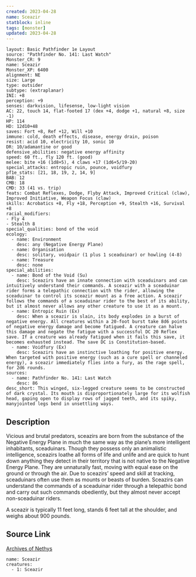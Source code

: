 ```yaml
---
created: 2023-04-28
name: Sceazir
statblock: inline
tags: [monster]
updated: 2023-04-28
---
```

```statblock
layout: Basic Pathfinder 1e Layout
source: "Pathfinder No. 141: Last Watch"
Monster_CR: 9
name: Sceazir
Monster_XP: 6400
alignment: NE
size: Large
type: outsider
subtype: (extraplanar)
INI: +8
perception: +9
senses: darkvision, lifesense, low-light vision
AC: 22, touch 14, flat-footed 17 (dex +4, dodge +1, natural +8, size -1)
HP: 114
HD: 12d10+48
saves: Fort +8, Ref +12, Will +10
immune: cold, death effects, disease, energy drain, poison
resist: acid 10, electricity 10, sonic 10
DR: 10/adamantine or good
defensive_abilities: negative energy affinity
speed: 60 ft., fly 120 ft. (good)
melee: bite +16 (1d8+5), 4 claws +17 (1d6+5/19-20)
special_attacks: entropic ruin, pounce, voidfury
pf1e_stats: [21, 18, 19, 2, 14, 9]
BAB: 12
CMB: 18
CMD: 33 (41 vs. trip)
feats: Combat Reflexes, Dodge, Flyby Attack, Improved Critical (claw), Improved Initiative, Weapon Focus (claw)
skills: Acrobatics +8, Fly +18, Perception +9, Stealth +16, Survival +8
racial_modifiers:
- Fly 4
- Stealth 8
special_qualities: bond of the void
ecology:
  - name: Environment
    desc: any (Negative Energy Plane)
  - name: Organisation
    desc: solitary, voidpair (1 plus 1 sceaduinar) or howling (4-8)
  - name: Treasure
    desc: none
special_abilities:
  - name: Bond of the Void (Su)
    desc: Sceazirs have an innate connection with sceaduinars and can intuitively understand their commands. A sceazir with a sceaduinar rider forms a telepathic connection with the rider, allowing the sceaduinar to control its sceazir mount as a free action. A sceazir follows the commands of a sceaduinar rider to the best of its ability, but it almost never allows any other creature to use it as a mount.
  - name: Entropic Ruin (Ex)
    desc: When a sceazir is slain, its body explodes in a burst of negative energy. All creatures within a 20-foot burst take 8d6 points of negative energy damage and become fatigued. A creature can halve this damage and negate the fatigue with a successful DC 20 Reflex save. If a creature was already fatigued when it fails this save, it becomes exhausted instead. The save DC is Constitution-based.
  - name: Voidfury (Ex)
    desc: Sceazirs have an instinctive loathing for positive energy. When targeted with positive energy (such as a cure spell or channeled energy), a sceazir immediately flies into a fury, as the rage spell, for 2d6 rounds.
sources:
  - name: Pathfinder No. 141: Last Watch
    desc: 86
desc_short: This winged, six-legged creature seems to be constructed of dark crystal. Its mouth is disproportionately large for its wolfish head, gaping open to display rows of jagged teeth, and its spiky, manyjointed legs bend in unsettling ways.
```
## Description
Vicious and brutal predators, sceazirs are born from the substance of the Negative Energy Plane in much the same way as the plane’s more intelligent inhabitants, sceaduinars. Though they possess only an animalistic intelligence, sceazirs loathe all forms of life and unlife and are quick to hunt down anything they detect in their territory that is not native to the Negative Energy Plane. They are unnaturally fast, moving with equal ease on the ground or through the air. Due to sceazirs’ speed and skill at tracking, sceaduinars often use them as mounts or beasts of burden. Sceazirs can understand the commands of a sceaduinar rider through a telepathic bond and carry out such commands obediently, but they almost never accept non-sceaduinar riders.

 A sceazir is typically 11 feet long, stands 6 feet tall at the shoulder, and weighs about 900 pounds.
## Source Link
[Archives of Nethys](https://aonprd.com/MonsterDisplay.aspx?ItemName=Sceazir)
```encounter-table
name: Sceazir
creatures:
  - 1: Sceazir
```
